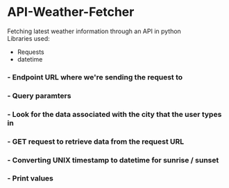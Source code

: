 # API-Weather-Fetcher
Fetching latest weather information through an API in python
<br>
Libraries used:
- Requests<br>
- datetime<br>

### - Endpoint URL where we're sending the request to
### - Query paramters
### - Look for the data associated with the city that the user types in
### - GET request to retrieve data from the request URL
### - Converting UNIX timestamp to datetime for sunrise / sunset
### - Print values
